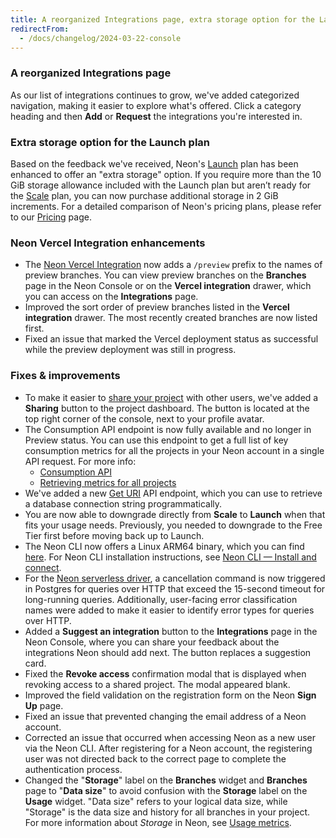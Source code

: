 ```yaml
---
title: A reorganized Integrations page, extra storage option for the Launch plan, Vercel integration enhancements, and more
redirectFrom:
  - /docs/changelog/2024-03-22-console
---
```


### A reorganized Integrations page

As our list of integrations continues to grow, we've added categorized navigation, making it easier to explore what's offered. Click a category heading and then **Add** or **Request** the integrations you're interested in.

### Extra storage option for the Launch plan

Based on the feedback we've received, Neon's [Launch](/docs/introduction/plans#launch) plan has been enhanced to offer an "extra storage" option. If you require more than the 10 GiB storage allowance included with the Launch plan but aren’t ready for the [Scale](/docs/introduction/plans#scale) plan, you can now purchase additional storage in 2 GiB increments. For a detailed comparison of Neon's pricing plans, please refer to our [Pricing](https://neon.tech/pricing) page.

### Neon Vercel Integration enhancements

- The [Neon Vercel Integration](https://vercel.com/integrations/neon) now adds a `/preview` prefix to the names of preview branches. You can view preview branches on the **Branches** page in the Neon Console or on the **Vercel integration** drawer, which you can access on the **Integrations** page.
- Improved the sort order of preview branches listed in the **Vercel integration** drawer. The most recently created branches are now listed first.
- Fixed an issue that marked the Vercel deployment status as successful while the preview deployment was still in progress.

### Fixes & improvements

- To make it easier to [share your project](/docs/guides/project-sharing-guide) with other users, we've added a **Sharing** button to the project dashboard. The button is located at the top right corner of the console, next to your profile avatar.
- The Consumption API endpoint is now fully available and no longer in Preview status. You can use this endpoint to get a full list of key consumption metrics for all the projects in your Neon account in a single API request. For more info:
  - [Consumption API](https://api-docs.neon.tech/reference/listprojectsconsumption)
  - [Retrieving metrics for all projects](/docs/guides/partner-billing#retrieving-metrics-for-all-projects)
- We've added a new [Get URI](https://api-docs.neon.tech/reference/getconnectionuri) API endpoint, which you can use to retrieve a database connection string programmatically.
- You are now able to downgrade directly from **Scale** to **Launch** when that fits your usage needs. Previously, you needed to downgrade to the Free Tier first before moving back up to Launch.
- The Neon CLI now offers a Linux ARM64 binary, which you can find [here](https://github.com/neondatabase/neonctl/releases). For Neon CLI installation instructions, see [Neon CLI — Install and connect](/docs/reference/cli-install).
- For the [Neon serverless driver](/docs/serverless/serverless-driver), a cancellation command is now triggered in Postgres for queries over HTTP that exceed the 15-second timeout for long-running queries. Additionally, user-facing error classification names were added to make it easier to identify error types for queries over HTTP.
- Added a **Suggest an integration** button to the **Integrations** page in the Neon Console, where you can share your feedback about the integrations Neon should add next. The button replaces a suggestion card.
- Fixed the **Revoke access** confirmation modal that is displayed when revoking access to a shared project. The modal appeared blank.
- Improved the field validation on the registration form on the Neon **Sign Up** page.
- Fixed an issue that prevented changing the email address of a Neon account.
- Corrected an issue that occurred when accessing Neon as a new user via the Neon CLI. After registering for a Neon account, the registering user was not directed back to the correct page to complete the authentication process.
- Changed the "**Storage**" label on the **Branches** widget and **Branches** page to "**Data size**" to avoid confusion with the **Storage** label on the **Usage** widget. "Data size" refers to your logical data size, while "Storage" is the data size and history for all branches in your project. For more information about _Storage_ in Neon, see [Usage metrics](/docs/introduction/usage-metrics).
